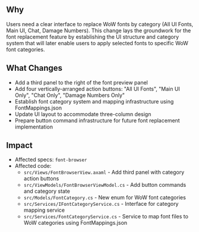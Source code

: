 ## Why
Users need a clear interface to replace WoW fonts by category (All UI Fonts, Main UI, Chat, Damage Numbers). This change lays the groundwork for the font replacement feature by establishing the UI structure and category system that will later enable users to apply selected fonts to specific WoW font categories.

## What Changes
- Add a third panel to the right of the font preview panel
- Add four vertically-arranged action buttons: "All UI Fonts", "Main UI Only", "Chat Only", "Damage Numbers Only"
- Establish font category system and mapping infrastructure using FontMappings.json
- Update UI layout to accommodate three-column design
- Prepare button command infrastructure for future font replacement implementation

## Impact
- Affected specs: `font-browser`
- Affected code:
  - `src/Views/FontBrowserView.axaml` - Add third panel with category action buttons
  - `src/ViewModels/FontBrowserViewModel.cs` - Add button commands and category state
  - `src/Models/FontCategory.cs` - New enum for WoW font categories
  - `src/Services/IFontCategoryService.cs` - Interface for category mapping service
  - `src/Services/FontCategoryService.cs` - Service to map font files to WoW categories using FontMappings.json
